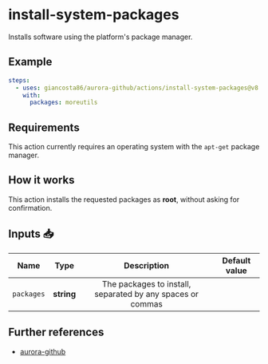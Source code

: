 # install-system-packages

Installs software using the platform's package manager.

## Example

```yaml
steps:
  - uses: giancosta86/aurora-github/actions/install-system-packages@v8
    with:
      packages: moreutils
```

## Requirements

This action currently requires an operating system with the `apt-get` package manager.

## How it works

This action installs the requested packages as **root**, without asking for confirmation.

## Inputs 📥

|    Name    |    Type    |                        Description                         | Default value |
| :--------: | :--------: | :--------------------------------------------------------: | :-----------: |
| `packages` | **string** | The packages to install, separated by any spaces or commas |               |

## Further references

- [aurora-github](../../README.md)
